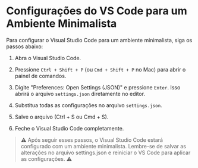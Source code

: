 # Configurações do VS Code para um Ambiente Minimalista

Para configurar o Visual Studio Code para um ambiente minimalista, siga os passos abaixo:

1. Abra o Visual Studio Code.

2. Pressione `Ctrl + Shift + P` (ou `Cmd + Shift + P` no Mac) para abrir o painel de comandos.

3. Digite "Preferences: Open Settings (JSON)" e pressione `Enter`. Isso abrirá o arquivo `settings.json` diretamente no editor.

4. Substitua todas as configurações no arquivo `settings.json`.

5. Salve o arquivo (Ctrl + S ou Cmd + S).

6. Feche o Visual Studio Code completamente.

> :warning:
> Após seguir esses passos, o Visual Studio Code estará configurado com um ambiente minimalista.
> Lembre-se de salvar as alterações no arquivo settings.json e
> reiniciar o VS Code para aplicar as configurações.
> :warning:
